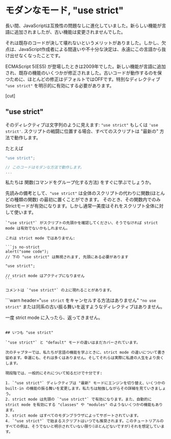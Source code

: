 # モダンなモード, "use strict"

長い間、JavaScriptは互換性の問題なしに進化していました。新らしい機能が言語に追加されましたが、古い機能は変更されませんでした。

それは既存のコードが決して壊れないというメリットがありました。しかし、欠点は、JavaScript作成者による間違いや不十分な決定は、永遠にこの言語から抜け出せなくなったことです。

ECMAScript 5(ES5) が登場したときは2009年でした。新しい機能が言語に追加され、既存の機能のいくつかが修正されました。古いコードが動作するのを保つために、ほとんどの修正はデフォルトではOFFです。特別なディレクティブ `"use strict"` を明示的に有効にする必要があります。

[cut]

## "use strict"

そのディレクティブは文字列のように見えます: `"use strict"` もしくは `'use strict'`. スクリプトの戦闘に位置する場合、すべてのスクリプトは "最新の" 方法で動作します。

たとえば

```js
"use strict";

// このコードはモダンな方法で動作します。
...
```

私たちは 関数(コマンドをグループ化する方法) をすぐに学ぶでしょうか。

先読みの備考として、`"use strict"` は全体のスクリプトの代わりに関数(ほとんどの種類の関数) の最初に置くことができます。
そのとき、その関数内でのみStrictモードが有効になります。しかし通常一美度はそれをスクリプト全体に対して使います。


````warn header="\"use strict\" が先頭にあることを保証してください"
`"use strict"` がスクリプトの先頭かを確認してください、そうでなければ strict mode は有効でないかもしれません。

これは strict mode ではありません:

```js no-strict
alert("some code");
// 下の "use strict" は無視されます, 先頭にある必要があります

"use strict";

// strict mode はアクティブになりません
```

コメントは `"use strict"` の上に現れることがあります。
````

```warn header="`use strict` をキャンセルする方法はありません"
`"no use strict"` または同系の古い振る舞いを返すようなディレクティブはありません。

一度 strict mode に入ったら、返ってきません。
```

## いつも "use strict"

`"use strict"` と "default" モードの違いはまだカバーされています。

次のチャプターでは、私たちが言語の機能を学ぶときに、strict mode の違いについて書き留めます。幸運にも、それは多くはありません。そしてそれらは実際に私達の人生をより良くします。

現段階では、一般的にそれについて知るだけで十分です:

1. `"use strict"` ディレクティブは "最新" モードにエンジンを切り替え、いくつかの built-in の機能の振る舞いを変更します。私たちは勉強しながらその詳細を見ていきましょう。
2. strict mode は先頭の `"use strict"` で有効になります。また、自動的に strict mode を有効にする "classes" や "modules" のようないくつかの機能もあります。
3. strict mode はすべてのモダンブラウザによってサポートされています。
4. `"use strict"` で始まるスクリプトはいつでも推奨されます。このチュートリアルのすべての例は、そうでないと明示されていない限り(ほとんどないですが)それを想定しています。
